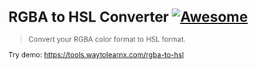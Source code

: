 # RGBA to HSL Converter [![Awesome](https://cdn.rawgit.com/sindresorhus/awesome/d7305f38d29fed78fa85652e3a63e154dd8e8829/media/badge.svg)](https://github.com/sindresorhus/awesome)

>Convert your RGBA color format to HSL format.

Try demo: https://tools.waytolearnx.com/rgba-to-hsl
